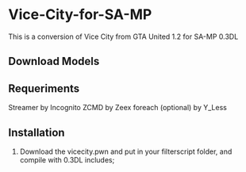 # Vice-City-for-SA-MP
This is a conversion of Vice City from GTA United 1.2 for SA-MP 0.3DL

## Download Models

## Requeriments
Streamer by Incognito
ZCMD by Zeex
foreach (optional) by Y_Less

## Installation
1. Download the vicecity.pwn and put in your filterscript folder, and compile with 0.3DL includes;

